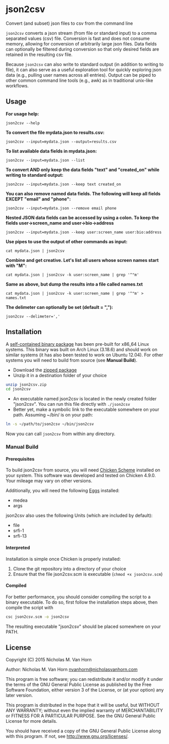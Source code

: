 # json2csv
Convert (and subset) json files to csv from the command line

`json2csv` converts a json stream (from file or standard input) to a comma separated values (csv) file. Conversion is fast and does not consume memory, allowing for conversion of arbitrarily large json files. Data fields can optionally be filtered during conversion so that only desired fields are retained in the resulting csv file. 

Because `json2csv` can also write to standard output (in addition to writing to file), it can also serve as a useful exploration tool for quickly exploring json data (e.g., pulling user names across all entries). Output can be piped to other common command line tools (e.g., awk) as in traditional unix-like workflows.

## Usage

**For usage help:**

    json2csv --help

**To convert the file mydata.json to results.csv:**

    json2csv --input=mydata.json --output=results.csv

**To list available data fields in mydata.json:**

    json2csv --input=mydata.json --list

**To convert AND only keep the data fields "text" and "created_on" while writing to standard output:**

    json2csv --input=mydata.json --keep text created_on

**You can also remove named data fields. The following will keep all fields EXCEPT "email" and "phone":**

    json2csv --input=mydata.json --remove email phone

**Nested JSON data fields can be accessed by using a colon. To keep the fields user->screen_name and user->bio->address**

    json2csv --input=mydata.json --keep user:screen_name user:bio:address

**Use pipes to use the output of other commands as input:**

    cat mydata.json | json2csv

**Combine and get creative. Let's list all users whose screen names start with "M":**

    cat mydata.json | json2csv -k user:screen_name | grep '^"m'

**Same as above, but dump the results into a file called names.txt**

    cat mydata.json | json2csv -k user:screen_name | grep '^"m' > names.txt

**The delimeter can optionally be set (default = ","):**

    json2csv --delimeter=','

## Installation

A [self-contained binary package](http://www.nicholasvanhorn.com/software/json2csv.zip) has been pre-built for x86_64 Linux systems. This binary was built on Arch Linux (3.18.6) and should work on similar systems (it has also been tested to work on Ubuntu 12.04). For other systems you will need to build from source (see **Manual Build**).

- Download the [zipped package](http://www.nicholasvanhorn.com/software/json2csv.zip)
- Unzip it in a destination folder of your choice

```sh
unzip json2csv.zip
cd json2csv
```

- An executable named json2csv is located in the newly created folder "json2csv". You can run this file directly with `./json2csv`
- Better yet, make a symbolic link to the executable somewhere on your path. Assuming ~/bin/ is on your path:

```sh
ln -s ~/path/to/json2csv ~/bin/json2csv
```

Now you can call `json2csv` from within any directory.

### Manual Build

#### Prerequisites
To build json2csv from source, you will need [Chicken Scheme](http://www.call-cc.org/) installed on your system. This software was developed and tested on Chicken 4.9.0. Your mileage may vary on other versions. 

Additionally, you will need the following [Eggs](http://wiki.call-cc.org/eggs) installed:
* medea
* args

json2csv also uses the following Units (which are included by default):
* file
* srfi-1
* srfi-13

#### Interpreted
Installation is simple once Chicken is properly installed:

1. Clone the git repository into a directory of your choice
2. Ensure that the file json2csv.scm is executable (`chmod +x json2csv.scm`)

#### Compiled
For better performance, you should consider compiling the script to a binary executable. To do so, first follow the installation steps above, then compile the script with

```sh
csc json2csv.scm -o json2csv
```

The resulting executable "json2csv" should be placed somewhere on your PATH.

## License

Copyright (C) 2015 Nicholas M. Van Horn

Author: Nicholas M. Van Horn <nvanhorn@nicholasvanhorn.com>

This program is free software; you can redistribute it and/or modify
it under the terms of the GNU General Public License as published by
the Free Software Foundation, either version 3 of the License, or
(at your option) any later version.

This program is distributed in the hope that it will be useful,
but WITHOUT ANY WARRANTY; without even the implied warranty of
MERCHANTABILITY or FITNESS FOR A PARTICULAR PURPOSE.  See the
GNU General Public License for more details.

You should have received a copy of the GNU General Public License
along with this program.  If not, see <http://www.gnu.org/licenses/>.
